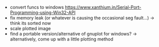   - convert funcs to windows
    https://www.xanthium.in/Serial-Port-Programming-using-Win32-API
  - fix memory leak (or whatever is causing the occasional seg fault...)
    -> think its sorted now
  - scale plotted image
  - find a portable version/alternative of gnuplot for windows?
    -> alternatively, come up with a little plotting method


